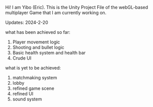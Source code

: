 Hi! I am Yibo (Eric). This is the Unity Project File of the webGL-based multiplayer Game that I am currently working on.

Updates:
2024-2-20

  what has been achieved so far:
  1. Player movement logic
  2. Shooting and bullet logic
  3. Basic health system and health bar
  4. Crude UI
     
  what is yet to be achieved:
  1. matchmaking system
  2. lobby
  3. refined game scene
  4. refined UI
  5. sound system
